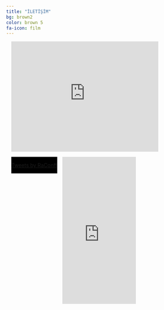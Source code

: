 ```yaml
---
title: "İLETİŞİM"
bg: brown2
color: brown 5
fa-icon: film
---
```


<html>
<body>
<center>
<div style="text-align:center">
  <figure style="margin:0; margin-left:1em; margin-bottom:1em; padding:0; float:left; text-align:center; position:relative; background:#000">
<iframe src="https://www.google.com/maps/embed?pb=!1m18!1m12!1m3!1d1670.6331769637322!2d30.33060320815659!3d40.74144322327078!2m3!1f0!2f0!3f0!3m2!1i1024!2i768!4f13.1!3m3!1m2!1s0x0%3A0xd137aeed787a84c8!2sSakarya+Kongre+Ve+E%C4%9Fitim+Mer.!5e0!3m2!1str!2str!4v1477273493980" width="400" height="300" frameborder="0" style="border:0" allowfullscreen></iframe>
</figure>
</div>

<div style="text-align:center">
  <figure style="margin:0; margin-left:1em; margin-bottom:1em; padding:0; float:left; text-align:center; position:relative; background:#000">
  
<a class="twitter-timeline" href="https://twitter.com/RaConff">Tweets by RaConff</a> 
<script async src="//platform.twitter.com/widgets.js" charset="utf-8"></script>
</figure>
</div>
<div style="text-align:center">
  <figure style="margin:0; margin-left:1em; margin-bottom:1em; padding:0; float:left; text-align:center; position:relative; background:#000">
  
<iframe src="https://docs.google.com/forms/d/e/1FAIpQLSdqO9y3kCSWlbTnArDT2ea-YG_ZlVcK7ftmhxE2r2biz2nmNA/viewform?embedded=true" width="200" height="400" frameborder="0" marginheight="0" marginwidth="0">Yükleniyor...</iframe>
</figure>
</div>
</center>
</body>
</html>

